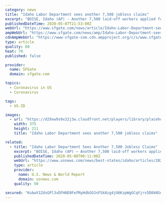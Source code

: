 ```yaml
---
category: news
title: "Idaho Labor Department sees another 7,500 jobless claims"
excerpt: "BOISE, Idaho (AP) - Another 7,500 laid-off workers applied for unemployment benefits last week, officials said The Idaho Department of Labor said more than 125,000 unemployment claims have been made since mid-March when the state's first confirmed coronavirus case appeared in southwestern Idaho."
publishedDateTime: 2020-05-07T21:53:00Z
webUrl: "https://www.sfgate.com/news/article/Idaho-Labor-Department-sees-another-7-500-jobless-15254443.php"
ampWebUrl: "https://www.sfgate.com/news/amp/Idaho-Labor-Department-sees-another-7-500-jobless-15254443.php"
cdnAmpWebUrl: "https://www-sfgate-com.cdn.ampproject.org/c/s/www.sfgate.com/news/amp/Idaho-Labor-Department-sees-another-7-500-jobless-15254443.php"
type: article
quality: 60
heat: 70
published: false

provider:
  name: SFGate
  domain: sfgate.com

topics:
  - Coronavirus in US
  - Coronavirus

tags:
  - US-ID

images:
  - url: "https://d29xw9s9x32j3w.cloudfront.net/players/library/placeholder.png"
    width: 375
    height: 211
    title: "Idaho Labor Department sees another 7,500 jobless claims"

related:
  - title: "Idaho Labor Department Sees Another 7,500 Jobless Claims"
    excerpt: "BOISE, Idaho (AP) — Another 7,500 laid-off workers applied for unemployment benefits last week, officials said Thursday, The Idaho Department of Labor said more than 125,000 unemployment claims have been made since mid-March when the state’s first confirmed coronavirus case appeared in southwestern Idaho."
    publishedDateTime: 2020-05-08T00:11:00Z
    webUrl: "https://www.usnews.com/news/best-states/idaho/articles/2020-05-07/idaho-labor-department-sees-another-7-500-jobless-claims"
    type: article
    provider:
      name: U.S. News & World Report
      domain: usnews.com
    quality: 50

secured: "KubwV1ZdsGPl3vDFH0E0FefMyHdbSOJnFSk8zg4jU6KzpWgGCqYjrv5D0kNSnLEKL1ppxmqRnje0AJ6HgR5SWz8lEumAW4Vj0FmDbbYtPbnPRIopOD/lXE3NDRxWTT07dYdWz/DR/4HRjsuaIGWsOfl6ruQd7sMNI741NONNuAj0Kra1GBCIAlCUukiIFMYP+WJT48PIDANdSHts1auEwLXiBi4jUARZd8rA+iFaKeYrtBBOTZDzrhsAuT4kMPWvrQr9L9xD61QQcOWA6MjKNiePY5oOTyck31wWwNak2Cm4I5hUy52zmCefyoAYE3xE;2t1ci6tJ7CUT+A0HmRejyQ=="
---
```


